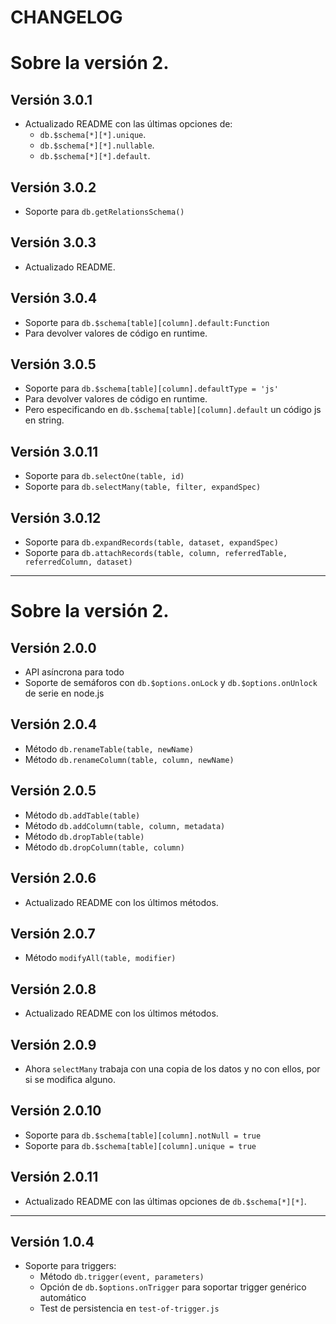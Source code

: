 # CHANGELOG

# Sobre la versión 2.

## Versión 3.0.1

- Actualizado README con las últimas opciones de:
   - `db.$schema[*][*].unique`.
   - `db.$schema[*][*].nullable`.
   - `db.$schema[*][*].default`.

## Versión 3.0.2

- Soporte para `db.getRelationsSchema()`

## Versión 3.0.3

- Actualizado README.

## Versión 3.0.4

- Soporte para `db.$schema[table][column].default:Function`
- Para devolver valores de código en runtime.

## Versión 3.0.5

- Soporte para `db.$schema[table][column].defaultType = 'js'`
- Para devolver valores de código en runtime.
- Pero especificando en `db.$schema[table][column].default` un código js en string.

## Versión 3.0.11

- Soporte para `db.selectOne(table, id)`
- Soporte para `db.selectMany(table, filter, expandSpec)`

## Versión 3.0.12

- Soporte para `db.expandRecords(table, dataset, expandSpec)`
- Soporte para `db.attachRecords(table, column, referredTable, referredColumn, dataset)`

----

# Sobre la versión 2.

## Versión 2.0.0

- API asíncrona para todo
- Soporte de semáforos con `db.$options.onLock` y `db.$options.onUnlock` de serie en node.js

## Versión 2.0.4

- Método `db.renameTable(table, newName)`
- Método `db.renameColumn(table, column, newName)`

## Versión 2.0.5

- Método `db.addTable(table)`
- Método `db.addColumn(table, column, metadata)`
- Método `db.dropTable(table)`
- Método `db.dropColumn(table, column)`

## Versión 2.0.6

- Actualizado README con los últimos métodos.

## Versión 2.0.7

- Método `modifyAll(table, modifier)`

## Versión 2.0.8

- Actualizado README con los últimos métodos.

## Versión 2.0.9

- Ahora `selectMany` trabaja con una copia de los datos y no con ellos, por si se modifica alguno.

## Versión 2.0.10

- Soporte para `db.$schema[table][column].notNull = true`
- Soporte para `db.$schema[table][column].unique = true`

## Versión 2.0.11

- Actualizado README con las últimas opciones de `db.$schema[*][*]`.


----

## Versión 1.0.4

- Soporte para triggers:
   - Método `db.trigger(event, parameters)`
   - Opción de `db.$options.onTrigger` para soportar trigger genérico automático
   - Test de persistencia en `test-of-trigger.js`

